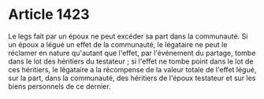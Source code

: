 # Article 1423

Le legs fait par un époux ne peut excéder sa part dans la communauté.   Si un époux a légué un effet de la communauté, le légataire ne peut le réclamer en nature qu'autant que l'effet, par l'événement du partage, tombe dans le lot des héritiers du testateur ; si l'effet ne tombe point dans le lot de ces héritiers, le légataire a la récompense de la valeur totale de l'effet légué, sur la part, dans la communauté, des héritiers de l'époux testateur et sur les biens personnels de ce dernier.